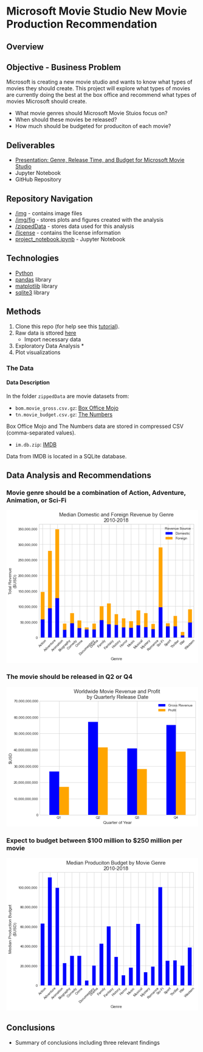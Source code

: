 # Microsoft Movie Studio New Movie Production Recommendation
       
## Overview


## Objective - Business Problem
Microsoft is creating a new movie studio and wants to know what types of movies they should create. This project will explore what types of movies are currently doing the best at the box office and recommend what types of movies Microsoft should create.

* What movie genres should Microsoft Movie Stuios focus on?
* When should these movies be released?
* How much should be budgeted for produciton of each movie?

## Deliverables
* [Presentation:  Genre, Release Time, and Budget for Microsoft Movie Studio](https://docs.google.com/presentation/d/1FRCtFUkY__pndP7pPa4Z1vMWZ-83tGATsAjRPp5Ye9U/edit?usp=sharing)
* Jupyter Notebook
* GitHub Repository

## Repository Navigation
* [/img](./img) - contains image files
* [/img/fig](./img/fig) - stores plots and figures created with the analysis
* [/zippedData](./zippedData) - stores data used for this analysis
* [/license](./license) - contains the license information
* [project_notebook.ipynb](project_notebook.ipynb) - Jupyter Notebook 

## Technologies
* [Python](https://www.python.org/)
* [pandas](https://pandas.pydata.org/) library
* [matplotlib](https://matplotlib.org/) library
* [sqlite3](https://docs.python.org/3/library/sqlite3.html) library

## Methods
1. Clone this repo (for help see this [tutorial](https://help.github.com/articles/cloning-a-repository/)).
2. Raw data is sttored [here](../zippedData)
	* Import necessary data
3. Exploratory Data Analysis
	* 
4. Plot visualizations

### The Data

#### Data Description

In the folder `zippedData` are movie datasets from:

* `bom.movie_gross.csv.gz`: [Box Office Mojo](https://www.boxofficemojo.com/)
* `tn.movie_budget.csv.gz`: [The Numbers](https://www.the-numbers.com/)

Box Office Mojo and The Numbers data are stored in compressed CSV (comma-separated values).

* `im.db.zip`: [IMDB](https://www.imdb.com/)

Data from IMDB is located in a SQLite database.

## Data Analysis and Recommendations

###  Movie genre should be a combination of Action, Adventure, Animation, or Sci-Fi
![Average Revenue by Genre](./img/fig/barplot_genre_revenue.png)
###  The movie should be released in Q2 or Q4
![Revenue by quarterly release time](./img/fig/barplot_comp_quarter.png)
###  Expect to budget between $100 million to $250 million per movie
![Average Buget by Genre](./img/fig/barplot_genre_budget.png)

## Conclusions
* Summary of conclusions including three relevant findings

